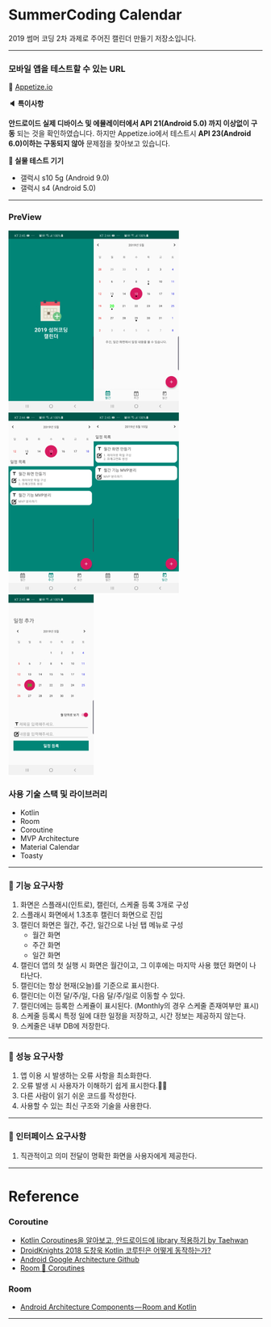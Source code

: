 # SummerCoding Calendar
2019 썸머 코딩 2차 과제로 주어진 캘린더 만들기 저장소입니다.
***
### __모바일 앱을 테스트할 수 있는 URL__

:link: [Appetize.io](https://appetize.io/app/7c8wdbzu3upg225hb5wqm9pn3m?device=nexus5&scale=75&orientation=portrait&osVersion=8.1)

__:speaker: 특이사항__

__안드로이드 실제 디바이스 및 에뮬레이터에서 API 21(Android 5.0) 까지 이상없이 구동__ 되는 것을 확인하였습니다. 하지만 Appetize.io에서 테스트시 __API 23(Android 6.0)이하는 구동되지 않아__ 문제점을 찾아보고 있습니다.

__:iphone: 실물 테스트 기기__
* 갤럭시 s10 5g (Android 9.0)
* 갤럭시 s4 (Android 5.0)
***
### PreView
![스플래시](./README_IMGS/splash.jpg)![월간](./README_IMGS/monthly.jpg)![주간](./README_IMGS/weekly.jpg)![일간](./README_IMGS/daily.jpg)![추가](./README_IMGS/add.jpg)


### __사용 기술 스택 및 라이브러리__

* Kotlin
* Room
* Coroutine
* MVP Architecture
* Material Calendar
* Toasty

***
### __:seedling: 기능 요구사항__

1. 화면은 스플래시(인트로), 캘린더, 스케줄 등록 3개로 구성
2. 스플래시 화면에서 1.3초후 캘린더 화면으로 진입
3. 캘린더 화면은 월간, 주간, 일간으로 나뉜 탭 메뉴로 구성
    * 월간 화면
    * 주간 화면
    * 일간 화면
4. 캘린더 앱의 첫 실행 시 화면은 월간이고, 그 이후에는 마지막 사용 했던 화면이 나타난다.
5. 캘린더는 항상 현재(오늘)를 기준으로 표시한다.
6. 캘린더는 이전 달/주/일, 다음 달/주/일로 이동할 수 있다.
7. 캘린더에는 등록한 스케쥴이 표시된다. (Monthly의 경우 스케줄 존재여부만 표시)
8. 스케줄 등록시 특정 일에 대한 일정을 저장하고, 시간 정보는 제공하지 않는다.
9. 스케줄은 내부 DB에 저장한다.
***
### __:seedling: 성능 요구사항__

1. 앱 이용 시 발생하는 오류 사항을 최소화한다.
2. 오류 발생 시 사용자가 이해하기 쉽게 표시한다.
3. 다른 사람이 읽기 쉬운 코드를 작성한다.
4. 사용할 수 있는 최신 구조와 기술을 사용한다.

***

### __:seedling: 인터페이스 요구사항__

1. 직관적이고 의미 전달이 명확한 화면을 사용자에게 제공한다.

***

# Reference

### Coroutine
* [Kotlin Coroutines을 알아보고, 안드로이드에 library 적용하기 by Taehwan](https://thdev.tech/kotlin/2018/10/04/Kotlin-Coroutines/)
* [DroidKnights 2018 도창욱 Kotlin 코루틴은 어떻게 동작하는가?](https://www.youtube.com/watch?v=usaD7HyN598&list=PLu8dnNjU2FmtyTZppzuJJEN-RH0dVw8tb&index=2)
* [Android Google Architecture Github](https://github.com/dmytrodanylyk/android-architecture/tree/todo-mvp-kotlin-coroutines)
* [Room 🔗 Coroutines](https://medium.com/androiddevelopers/room-coroutines-422b786dc4c5)

### Room
* [Android Architecture Components — Room and Kotlin](https://medium.com/mindorks/android-architecture-components-room-and-kotlin-f7b725c8d1d)

***
